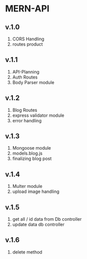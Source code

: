 # MERN-API

## v.1.0 ##
1. CORS Handling
2. routes product

## v.1.1 ##
1. API-Planning
2. Auth Routes
3. Body Parser module

## v.1.2 ##
1. Blog Routes
2. express validator module
3. error handling

## v.1.3 ##
1. Mongoose module
2. models.blog.js
3. finalizing blog post 

## v.1.4 ##
1. Multer module
2. upload image handling

## v.1.5 ##
1. get all / id data from Db controller
2. update data db controller

## v.1.6 ##
1. delete method
